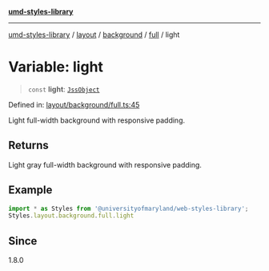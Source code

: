 [**umd-styles-library**](../../../../../../README.md)

***

[umd-styles-library](../../../../../../modules.md) / [layout](../../../../../README.md) / [background](../../../README.md) / [full](../README.md) / light

# Variable: light

> `const` **light**: [`JssObject`](../../../../../../utilities/namespaces/transform/type-aliases/JssObject.md)

Defined in: [layout/background/full.ts:45](https://github.com/UMD-Digital/design-system/blob/ada30a44686a89a90941bbd44a6f156101fc9b44/packages/styles/source/layout/background/full.ts#L45)

Light full-width background with responsive padding.

## Returns

Light gray full-width background with responsive padding.

## Example

```typescript
import * as Styles from '@universityofmaryland/web-styles-library';
Styles.layout.background.full.light
```

## Since

1.8.0
